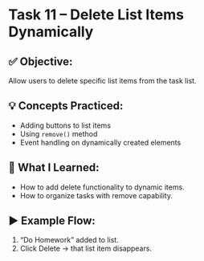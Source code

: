 # Task 11 – Delete List Items Dynamically

## ✅ Objective:
Allow users to delete specific list items from the task list.

## 💡 Concepts Practiced:
- Adding buttons to list items
- Using `remove()` method
- Event handling on dynamically created elements

## 📘 What I Learned:
- How to add delete functionality to dynamic items.
- How to organize tasks with remove capability.

## ▶️ Example Flow:
1. “Do Homework” added to list.
2. Click Delete → that list item disappears.
